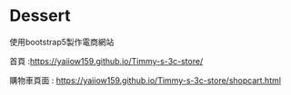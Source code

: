 # Dessert
 使用bootstrap5製作電商網站

首頁 :https://yaiiow159.github.io/Timmy-s-3c-store/

購物車頁面 : https://yaiiow159.github.io/Timmy-s-3c-store/shopcart.html
